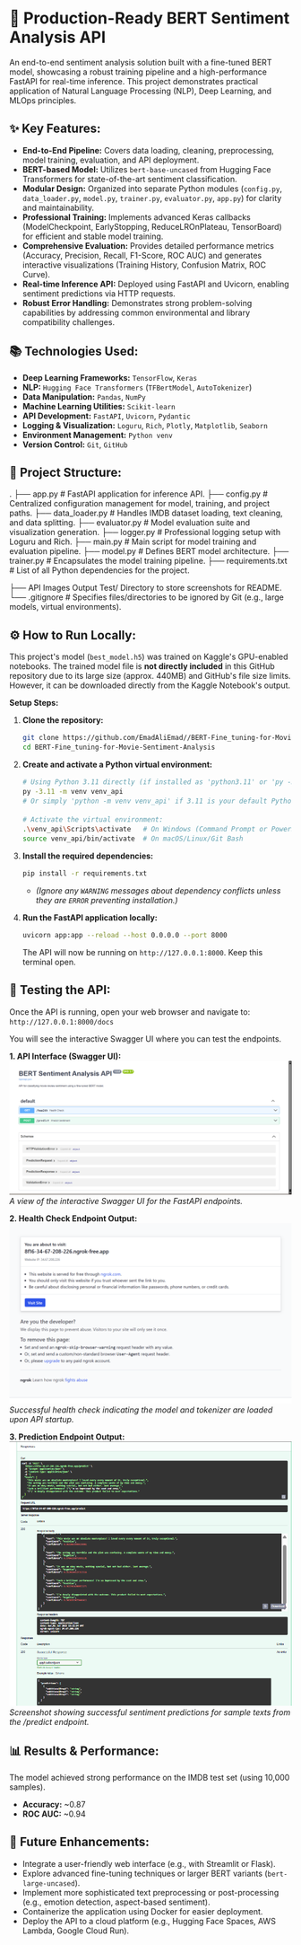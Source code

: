 # 🚀 Production-Ready BERT Sentiment Analysis API

An end-to-end sentiment analysis solution built with a fine-tuned BERT model, showcasing a robust training pipeline and a high-performance FastAPI for real-time inference. This project demonstrates practical application of Natural Language Processing (NLP), Deep Learning, and MLOps principles.

## ✨ Key Features:

*   **End-to-End Pipeline:** Covers data loading, cleaning, preprocessing, model training, evaluation, and API deployment.
*   **BERT-based Model:** Utilizes `bert-base-uncased` from Hugging Face Transformers for state-of-the-art sentiment classification.
*   **Modular Design:** Organized into separate Python modules (`config.py`, `data_loader.py`, `model.py`, `trainer.py`, `evaluator.py`, `app.py`) for clarity and maintainability.
*   **Professional Training:** Implements advanced Keras callbacks (ModelCheckpoint, EarlyStopping, ReduceLROnPlateau, TensorBoard) for efficient and stable model training.
*   **Comprehensive Evaluation:** Provides detailed performance metrics (Accuracy, Precision, Recall, F1-Score, ROC AUC) and generates interactive visualizations (Training History, Confusion Matrix, ROC Curve).
*   **Real-time Inference API:** Deployed using FastAPI and Uvicorn, enabling sentiment predictions via HTTP requests.
*   **Robust Error Handling:** Demonstrates strong problem-solving capabilities by addressing common environmental and library compatibility challenges.

## 📚 Technologies Used:

*   **Deep Learning Frameworks:** `TensorFlow`, `Keras`
*   **NLP:** `Hugging Face Transformers` (`TFBertModel`, `AutoTokenizer`)
*   **Data Manipulation:** `Pandas`, `NumPy`
*   **Machine Learning Utilities:** `Scikit-learn`
*   **API Development:** `FastAPI`, `Uvicorn`, `Pydantic`
*   **Logging & Visualization:** `Loguru`, `Rich`, `Plotly`, `Matplotlib`, `Seaborn`
*   **Environment Management:** `Python venv`
*   **Version Control:** `Git`, `GitHub`

## 📂 Project Structure:
.
├── app.py # FastAPI application for inference API.
├── config.py # Centralized configuration management for model, training, and project paths.
├── data_loader.py # Handles IMDB dataset loading, text cleaning, and data splitting.
├── evaluator.py # Model evaluation suite and visualization generation.
├── logger.py # Professional logging setup with Loguru and Rich.
├── main.py # Main script for model training and evaluation pipeline.
├── model.py # Defines BERT model architecture.
├── trainer.py # Encapsulates the model training pipeline.
├── requirements.txt # List of all Python dependencies for the project.

├── API Images Output Test/ Directory to store screenshots for README.
└── .gitignore # Specifies files/directories to be ignored by Git (e.g., large models, virtual environments).
## ⚙️ How to Run Locally:

This project's model (`best_model.h5`) was trained on Kaggle's GPU-enabled notebooks. The trained model file is **not directly included** in this GitHub repository due to its large size (approx. 440MB) and GitHub's file size limits. However, it can be downloaded directly from the Kaggle Notebook's output.



**Setup Steps:**

1.  **Clone the repository:**
    ```bash
    git clone https://github.com/EmadAliEmad//BERT-Fine_tuning-for-Movie-Sentiment-Analysis.git
    cd BERT-Fine_tuning-for-Movie-Sentiment-Analysis
    ```

2.  **Create and activate a Python virtual environment:**
    ```bash
    # Using Python 3.11 directly (if installed as 'python3.11' or 'py -3.11')
    py -3.11 -m venv venv_api 
    # Or simply 'python -m venv venv_api' if 3.11 is your default Python.
    
    # Activate the virtual environment:
    .\venv_api\Scripts\activate   # On Windows (Command Prompt or PowerShell)
    source venv_api/bin/activate  # On macOS/Linux/Git Bash
    ```

3.  **Install the required dependencies:**
    ```bash
    pip install -r requirements.txt
    ```
    *   *(Ignore any `WARNING` messages about dependency conflicts unless they are `ERROR` preventing installation.)*

4.  **Run the FastAPI application locally:**
    ```bash
    uvicorn app:app --reload --host 0.0.0.0 --port 8000
    ```
    The API will now be running on `http://127.0.0.1:8000`. Keep this terminal open.

## 🧪 Testing the API:

Once the API is running, open your web browser and navigate to: `http://127.0.0.1:8000/docs`

You will see the interactive Swagger UI where you can test the endpoints.

**1. API Interface (Swagger UI):**
![API Interface](API%20Images%20Output%20Test/API%20Interface.png)
*A view of the interactive Swagger UI for the FastAPI endpoints.*

**2. Health Check Endpoint Output:**
![API Init](API%20Images%20Output%20Test/API%20init.png)
*Successful health check indicating the model and tokenizer are loaded upon API startup.*

**3. Prediction Endpoint Output:**
![API Result](API%20Images%20Output%20Test/API%20result.png)
*Screenshot showing successful sentiment predictions for sample texts from the /predict endpoint.*



## 📊 Results & Performance:

The model achieved strong performance on the IMDB test set (using 10,000 samples).
*   **Accuracy:** ~0.87
*   **ROC AUC:** ~0.94


## 🚀 Future Enhancements:

*   Integrate a user-friendly web interface (e.g., with Streamlit or Flask).
*   Explore advanced fine-tuning techniques or larger BERT variants (`bert-large-uncased`).
*   Implement more sophisticated text preprocessing or post-processing (e.g., emotion detection, aspect-based sentiment).
*   Containerize the application using Docker for easier deployment.
*   Deploy the API to a cloud platform (e.g., Hugging Face Spaces, AWS Lambda, Google Cloud Run).


